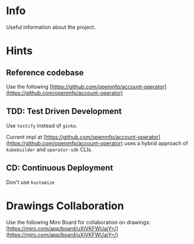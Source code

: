 # Info

Useful information about the project.

# Hints

## Reference codebase 

Use the following [https://github.com/openmfp/account-operator](https://github.com/openmfp/account-operator)

## TDD: Test Driven Development

Use `testify` instead of `ginko`.

Current impl at [https://github.com/openmfp/account-operator](https://github.com/openmfp/account-operator) uses a hybrid approach 
of `kubebuilder` and `operator-sdk` CLIs.

## CD: Continuous Deployment

Don't use `kustomize`

# Drawings Collaboration

Use the following Miro Board for collaboration on drawings: [https://miro.com/app/board/uXjVKFWUajY=/](https://miro.com/app/board/uXjVKFWUajY=/) 
